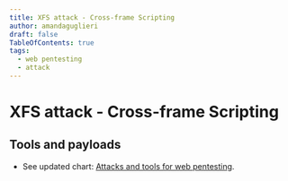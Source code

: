```yaml
---
title: XFS attack - Cross-frame Scripting
author: amandaguglieri
draft: false
TableOfContents: true
tags:
  - web pentesting
  - attack
---
```


# XFS attack - Cross-frame Scripting

## Tools and payloads 

- See updated chart: [Attacks and tools for web pentesting](web-exploitation.md).

